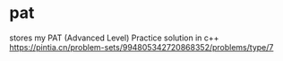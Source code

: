 # pat
stores my PAT (Advanced Level) Practice solution in c++
https://pintia.cn/problem-sets/994805342720868352/problems/type/7